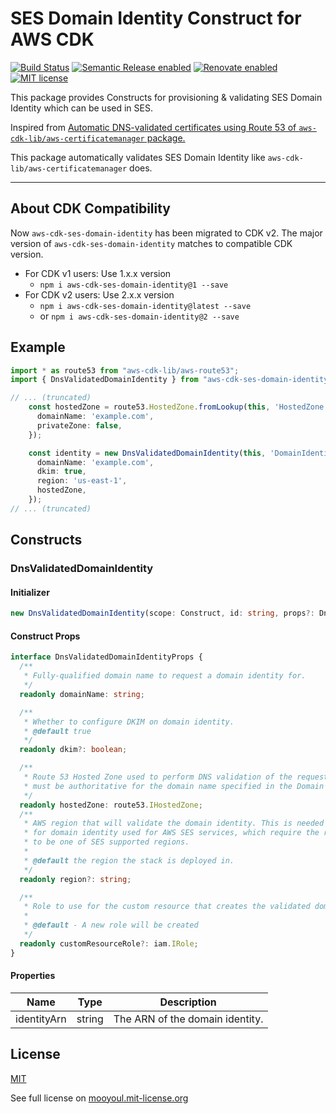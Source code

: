 # SES Domain Identity Construct for AWS CDK

[![Build Status](https://github.com/mooyoul/aws-cdk-ses-domain-identity/actions/workflows/main.yml/badge.svg)](https://github.com/mooyoul/aws-cdk-ses-domain-identity/actions)
[![Semantic Release enabled](https://img.shields.io/badge/%20%20%F0%9F%93%A6%F0%9F%9A%80-semantic--release-e10079.svg)](https://github.com/semantic-release/semantic-release)
[![Renovate enabled](https://img.shields.io/badge/renovate-enabled-brightgreen.svg)](https://renovatebot.com/)
[![MIT license](http://img.shields.io/badge/license-MIT-blue.svg)](http://mooyoul.mit-license.org/)

This package provides Constructs for provisioning & validating SES Domain Identity which can be used in SES.

Inspired from [Automatic DNS-validated certificates using Route 53 of `aws-cdk-lib/aws-certificatemanager` package.](https://docs.aws.amazon.com/cdk/api/latest/docs/aws-certificatemanager-readme.html)

This package automatically validates SES Domain Identity like `aws-cdk-lib/aws-certificatemanager` does.

-----

## About CDK Compatibility

Now `aws-cdk-ses-domain-identity` has been migrated to CDK v2.
The major version of `aws-cdk-ses-domain-identity` matches to compatible CDK version.

- For CDK v1 users: Use 1.x.x version
  - `npm i aws-cdk-ses-domain-identity@1 --save` 
- For CDK v2 users: Use 2.x.x version
  - `npm i aws-cdk-ses-domain-identity@latest --save`
  - or `npm i aws-cdk-ses-domain-identity@2 --save`

## Example

```typescript
import * as route53 from "aws-cdk-lib/aws-route53";
import { DnsValidatedDomainIdentity } from "aws-cdk-ses-domain-identity";

// ... (truncated)
    const hostedZone = route53.HostedZone.fromLookup(this, 'HostedZone', {
      domainName: 'example.com',
      privateZone: false,
    });

    const identity = new DnsValidatedDomainIdentity(this, 'DomainIdentity', {
      domainName: 'example.com',
      dkim: true,
      region: 'us-east-1',
      hostedZone,
    });
// ... (truncated)
```

## Constructs

### DnsValidatedDomainIdentity

#### Initializer

```typescript
new DnsValidatedDomainIdentity(scope: Construct, id: string, props?: DnsValidatedDomainIdentityProps)
```

#### Construct Props

```typescript
interface DnsValidatedDomainIdentityProps {
  /**
   * Fully-qualified domain name to request a domain identity for.
   */
  readonly domainName: string;

  /**
   * Whether to configure DKIM on domain identity.
   * @default true
   */
  readonly dkim?: boolean;

  /**
   * Route 53 Hosted Zone used to perform DNS validation of the request.  The zone
   * must be authoritative for the domain name specified in the Domain Identity Request.
   */
  readonly hostedZone: route53.IHostedZone;
  /**
   * AWS region that will validate the domain identity. This is needed especially
   * for domain identity used for AWS SES services, which require the region
   * to be one of SES supported regions.
   *
   * @default the region the stack is deployed in.
   */
  readonly region?: string;

  /**
   * Role to use for the custom resource that creates the validated domain identity
   *
   * @default - A new role will be created
   */
  readonly customResourceRole?: iam.IRole;
}
```

#### Properties

| Name        | Type   | Description                     |
|-------------|--------|---------------------------------|
| identityArn | string | The ARN of the domain identity. |


## License

[MIT](LICENSE)

See full license on [mooyoul.mit-license.org](http://mooyoul.mit-license.org/)
